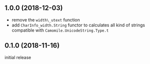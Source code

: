 ## 1.0.0 (2018-12-03)

* remove the `width\_utext` function
* add `CharInfo_width.String` functor to calculates all kind of strings compatible with `Camomile.UnicodeString.Type.t`

## 0.1.0 (2018-11-16)

initial release
